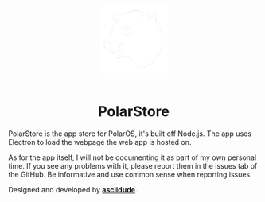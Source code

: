 <center>
    <img src="./src/public/images/polaros-bear.png" height="135px">
</center>

<br>

<center>
    <h1>PolarStore</h1>
</center>

PolarStore is the app store for PolarOS, it's built off Node.js. The app uses Electron to load the webpage the web app is hosted on.

As for the app itself, I will not be documenting it as part of my own personal time. If you see any problems with it, please report them in the issues tab of the GitHub. Be informative and use common sense when reporting issues.

Designed and developed by <b><a href="https://github.com/asciidude">asciidude</a></b>.